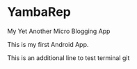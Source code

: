 # YambaRep
My Yet Another Micro Blogging App

This is my first Android App. 

This is an additional line to test terminal git


